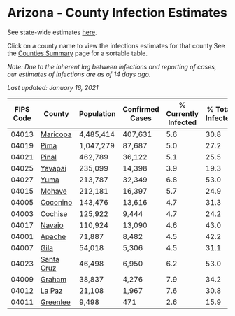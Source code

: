 # Arizona - County Infection Estimates

See state-wide estimates [here](/infections/us-az).

Click on a county name to view the infections estimates for that county.See the [Counties Summary](/infections/summary-counties) page for a sortable table.

*Note: Due to the inherent lag between infections and reporting of cases, our estimates of infections are as of 14 days ago.*

*Last updated: January 16, 2021*

|   FIPS Code |                   County |   Population |   Confirmed Cases |   % Currently Infected |   % Total Infected |
|-------------|--------------------------|--------------|-------------------|------------------------|--------------------|
|       04013 |     [Maricopa](maricopa) |    4,485,414 |           407,631 |                    5.6 |               30.8 |
|       04019 |             [Pima](pima) |    1,047,279 |            87,687 |                    5.0 |               27.2 |
|       04021 |           [Pinal](pinal) |      462,789 |            36,122 |                    5.1 |               25.5 |
|       04025 |       [Yavapai](yavapai) |      235,099 |            14,398 |                    3.9 |               19.3 |
|       04027 |             [Yuma](yuma) |      213,787 |            32,349 |                    6.8 |               53.0 |
|       04015 |         [Mohave](mohave) |      212,181 |            16,397 |                    5.7 |               24.9 |
|       04005 |     [Coconino](coconino) |      143,476 |            13,616 |                    4.7 |               31.3 |
|       04003 |       [Cochise](cochise) |      125,922 |             9,444 |                    4.7 |               24.2 |
|       04017 |         [Navajo](navajo) |      110,924 |            13,090 |                    4.6 |               43.0 |
|       04001 |         [Apache](apache) |       71,887 |             8,482 |                    4.5 |               42.2 |
|       04007 |             [Gila](gila) |       54,018 |             5,306 |                    4.5 |               31.1 |
|       04023 | [Santa Cruz](santa-cruz) |       46,498 |             6,950 |                    6.2 |               53.0 |
|       04009 |         [Graham](graham) |       38,837 |             4,276 |                    7.9 |               34.2 |
|       04012 |         [La Paz](la-paz) |       21,108 |             1,967 |                    7.6 |               30.8 |
|       04011 |     [Greenlee](greenlee) |        9,498 |               471 |                    2.6 |               15.9 |